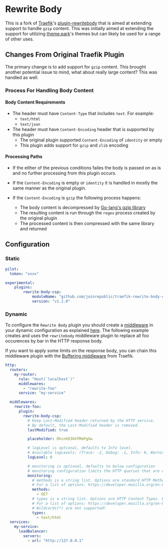 # Rewrite Body

This is a fork of [Traefik](https://github.com/traefik)'s [plugin-rewritebody](https://github.com/traefik/plugin-rewritebody)
that is aimed at extending support to handle `gzip` content. This was initially aimed at extending the support for utilizing
[theme.park](https://github.com/traefik/plugin-rewritebody)'s themes but can likely be used for a range of other uses.

## Changes From Original Traefik Plugin

The primary change is to add support for `gzip` content. This brought another potential issue to mind, what about really large
content? This was handled as well.

### Process For Handling Body Content

#### Body Content Requirements

* The header must have `Content-Type` that includes `text`. For example:
  * `text/html`
  * `text/json`
* The header must have `Content-Encoding` header that is supported by this plugin
  * The original plugin supported `Content-Encoding` of `identity` or empty
  * This plugin adds support for `gzip` and `zlib` encoding

#### Processing Paths

* If the either of the previous conditions failes the body is passed on as is and no further processing from this plugin occurs.

* If the `Content-Encoding` is empty or `identity` it is handled in mostly the same manner as the original plugin.

* If the `Content-Encoding` is `gzip` the following process happens:
  * The body content is decompressed by [Go-lang's gzip library](https://pkg.go.dev/compress/gzip)
  * The resulting content is run through the `regex` process created by the original plugin
  * The processed content is then compressed with the same library and returned

## Configuration

### Static

```yaml
pilot:
  token: "xxxx"

experimental:
    plugins:
        rewrite-body-csp:
            moduleName: "github.com/joinrepublic/traefik-rewrite-body-csp"
            version: "v1.1.0"
```

### Dynamic

To configure the `Rewrite Body` plugin you should create a [middleware](https://docs.traefik.io/middlewares/overview/) in 
your dynamic configuration as explained [here](https://docs.traefik.io/middlewares/overview/). The following example creates
and uses the `rewritebody` middleware plugin to replace all foo occurences by bar in the HTTP response body.

If you want to apply some limits on the response body, you can chain this middleware plugin with the [Buffering middleware](https://docs.traefik.io/middlewares/buffering/) from Traefik.

```yaml
http:
  routers:
    my-router:
      rule: "Host(`localhost`)"
      middlewares: 
        - "rewrite-foo"
      service: "my-service"

  middlewares:
    rewrite-foo:
      plugin:
        rewrite-body-csp:
          # Keep Last-Modified header returned by the HTTP service.
          # By default, the Last-Modified header is removed.
          lastModified: true

          placeholder: DhcnhD3khTMePgXw

          # logLevel is optional, defaults to Info level.
          # Available logLevels: (Trace: -2, Debug: -1, Info: 0, Warning: 1, Error: 2)
          logLevel: 0

          # monitoring is optional, defaults to below configuration
          # monitoring configuration limits the HTTP queries that are checked for regex replacement.
          monitoring:
            # methods is a string list. Options are standard HTTP Methods. Entries MUST be ALL CAPS
            # For a list of options: https://developer.mozilla.org/en-US/docs/Web/HTTP/Methods
            methods:
              - GET
            # types is a string list. Options are HTTP Content Types. Entries should match standard formatting
            # For a list of options: https://developer.mozilla.org/en-US/docs/Web/HTTP/Basics_of_HTTP/MIME_types
            # Wildcards(*) are not supported!
            types:
              - text/html
  services:
    my-service:
      loadBalancer:
        servers:
          - url: "http://127.0.0.1"
```

